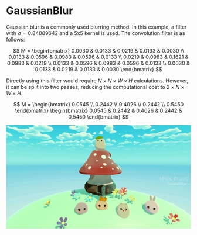 # GaussianBlur

Gaussian blur is a commonly used blurring method. In this example, a filter with $\sigma = 0.84089642$ and a 5x5 kernel is used. The convolution filter is as follows:

$$
M = 
\begin{bmatrix} 
  0.0030 & 0.0133 & 0.0219 & 0.0133 & 0.0030 \\ 
  0.0133 & 0.0596 & 0.0983 & 0.0596 & 0.0133 \\ 
  0.0219 & 0.0983 & 0.1621 & 0.0983 & 0.0219 \\ 
  0.0133 & 0.0596 & 0.0983 & 0.0596 & 0.0133 \\ 
  0.0030 & 0.0133 & 0.0219 & 0.0133 & 0.0030 
\end{bmatrix}
$$

Directly using this filter would require $N \times N \times W \times H$ calculations. However, it can be split into two passes, reducing the computational cost to $2 \times N \times W \times H$.

$$
M = 
\begin{bmatrix} 
  0.0545 \\ 
  0.2442 \\ 
  0.4026 \\ 
  0.2442 \\ 
  0.5450 
\end{bmatrix} 
\begin{bmatrix} 
  0.0545 & 0.2442 & 0.4026 & 0.2442 & 0.5450 
\end{bmatrix}
$$

<p align="center">
  <img src="/Imgs/Post-Processing/GaussianBlur/01.gif" alt="Gaussian Blur" title="Gaussian Blur">
</p>
